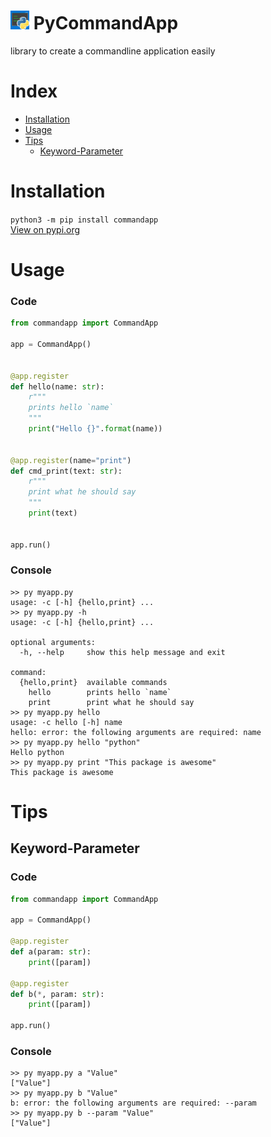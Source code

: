 # <img width=auto height="30" src="https://raw.githubusercontent.com/PlayerG9/PyCommandApp/master/README.assets/pycmdicon.png" alt="PyCommandApp"> PyCommandApp
library to create a commandline application easily

<!--
<p align="center">
    <img width=auto height="100" src="https://raw.githubusercontent.com/PlayerG9/PyCommandApp/master/README.assets/pycmdicon.png" alt="pycmd logo">
</p>
--->

# Index
- [Installation](#installation)
- [Usage](#usage)
- [Tips](#tips)
    - [Keyword-Parameter](#keyword-parameter)


# Installation
`python3 -m pip install commandapp`  
[View on pypi.org](https://pypi.org/project/commandapp/)

# Usage
### Code
```python
from commandapp import CommandApp

app = CommandApp()


@app.register
def hello(name: str):
    r"""
    prints hello `name`
    """
    print("Hello {}".format(name))


@app.register(name="print")
def cmd_print(text: str):
    r"""
    print what he should say
    """
    print(text)


app.run()
```
### Console
```commandline
>> py myapp.py
usage: -c [-h] {hello,print} ...
>> py myapp.py -h
usage: -c [-h] {hello,print} ...

optional arguments:
  -h, --help     show this help message and exit

command:
  {hello,print}  available commands
    hello        prints hello `name`
    print        print what he should say
>> py myapp.py hello
usage: -c hello [-h] name
hello: error: the following arguments are required: name
>> py myapp.py hello "python"
Hello python
>> py myapp.py print "This package is awesome"
This package is awesome
```


# Tips
## Keyword-Parameter
### Code
```python
from commandapp import CommandApp

app = CommandApp()

@app.register
def a(param: str):
    print([param])

@app.register
def b(*, param: str):
    print([param])

app.run()
```
### Console
```commandline
>> py myapp.py a "Value"
["Value"]
>> py myapp.py b "Value"
b: error: the following arguments are required: --param
>> py myapp.py b --param "Value"
["Value"]
```
